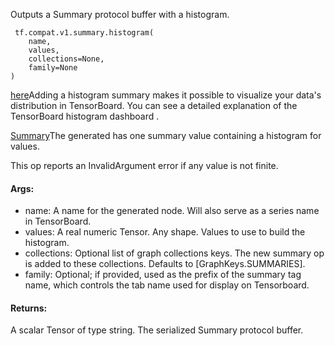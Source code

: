 Outputs a Summary protocol buffer with a histogram.

```
 tf.compat.v1.summary.histogram(
    name,
    values,
    collections=None,
    family=None
)
```
[here](https://tensorflow.google.cn/get_started/tensorboard_histograms)Adding a histogram summary makes it possible to visualize your data's distribution in TensorBoard. You can see a detailed explanation of the TensorBoard histogram dashboard .

[Summary](https://tensorflow.google.cn/code/tensorflow/core/framework/summary.proto)The generated  has one summary value containing a histogram for values.

This op reports an InvalidArgument error if any value is not finite.
#### Args:
- name: A name for the generated node. Will also serve as a series name in TensorBoard.
- values: A real numeric Tensor. Any shape. Values to use to build the histogram.
- collections: Optional list of graph collections keys. The new summary op is added to these collections. Defaults to [GraphKeys.SUMMARIES].
- family: Optional; if provided, used as the prefix of the summary tag name, which controls the tab name used for display on Tensorboard.
#### Returns:
A scalar Tensor of type string. The serialized Summary protocol buffer.
